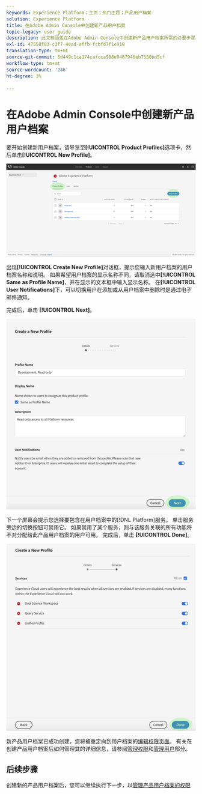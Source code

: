 ```yaml
---
keywords: Experience Platform；主页；热门主题；产品用户档案
solution: Experience Platform
title: 在Adobe Admin Console中创建新产品用户档案
topic-legacy: user guide
description: 此文档涵盖在Adobe Admin Console中创建新产品用户档案所需的必要步骤。 要开始创建新用户档案，请导航到“产品用户档案”选项卡，然后单击“新建用户档案”。
exl-id: 47558f03-c3f7-4ead-affb-fcbfd7f1e918
translation-type: tm+mt
source-git-commit: 5d449c1ca174cafcca988e9487940eb7550bd5cf
workflow-type: tm+mt
source-wordcount: '246'
ht-degree: 3%

---
```


# 在Adobe Admin Console中创建新产品用户档案

要开始创建新用户档案，请导览至&#x200B;**[!UICONTROL Product Profiles]**&#x200B;选项卡，然后单击&#x200B;**[!UICONTROL New Profile]**。

![new-用户档案-button](../images/new-profile-button.png)

出现&#x200B;**[!UICONTROL Create New Profile]**&#x200B;对话框，提示您输入新用户档案的用户档案名称和说明。 如果希望用户档案的显示名称不同，请取消选中&#x200B;**[!UICONTROL Same as Profile Name]**，并在显示的文本框中输入显示名称。 在&#x200B;**[!UICONTROL User Notifications]**&#x200B;下，可以切换用户在添加或从用户档案中删除时是通过电子邮件通知。

完成后，单击 **[!UICONTROL Next]**。

![new-用户档案-details](../images/new-profile-details.png)

下一个屏幕会提示您选择要包含在用户档案中的[!DNL Platform]服务。 单击服务旁边的切换按钮可禁用它。 如果禁用了某个服务，则与该服务关联的所有功能将不对分配给此产品用户档案的用户可用。 完成后，单击 **[!UICONTROL Done]**。

![新用户档案服务](../images/new-profile-services.png)

新产品用户档案已成功创建，您将被重定向到用户档案的[编辑权限页面](#edit-permissions)。 有关在创建产品用户档案后如何管理其的详细信息，请参阅[管理权限](#manage-permissions-for-a-product-profile)和[管理用户](#manage-users-for-a-product-profile)部分。

## 后续步骤

创建新的产品用户档案后，您可以继续执行下一步，以[管理产品用户档案的权限](permissions.md)
